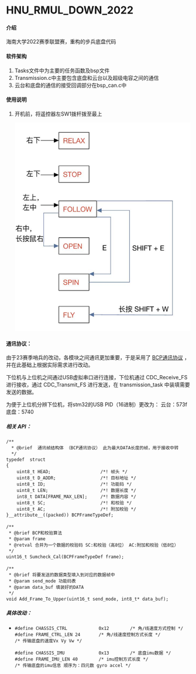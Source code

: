 # HNU_RMUL_DOWN_2022

#### 介绍
海南大学2022赛季联盟赛，重构的步兵底盘代码

#### 软件架构

1. Tasks文件中为主要的任务函数及bsp文件
2. Transmission.c中主要包含底盘和云台以及超级电容之间的通信
3. 云台和底盘的通信的接受回调部分在bsp_can.c中

#### 使用说明

1. 开机前，将遥控器左SW1拨杆拨至最上

   ![模式转换](images/%E6%A8%A1%E5%BC%8F%E8%BD%AC%E6%8D%A2.jpg)

#### 通讯协议：

由于23赛季哨兵的改动，各模块之间通讯更加重要，于是采用了 [BCP通讯协议](https://birdiebot.github.io/bubble_documentation/guide/%E6%9C%A8%E9%B8%A2%E9%80%9A%E8%AE%AF%E5%8D%8F%E8%AE%AE.html) ，并在此基础上根据实际需求进行改动。

下位机与上位机之间通过USB虚拟串口进行连接，下位机通过 CDC_Receive_FS 进行接收，通过 CDC_Transmit_FS 进行发送，在 transmission_task 中装填需要发送的数据。

为便于上位机分辨下位机，将stm32的USB PID（16进制）更改为： 云台：573f  底盘：5740

##### 相关 API：

```
/**
  * @brief  通讯帧结构体 （BCP通讯协议） 此为最大DATA长度的帧，用于接收中转
  */
typedef  struct
{
    uint8_t HEAD;  				    /*! 帧头 */
    uint8_t D_ADDR;                 /*! 目标地址 */
    uint8_t ID;                     /*! 功能码 */
    uint8_t LEN;                    /*! 数据长度 */
    int8_t DATA[FRAME_MAX_LEN];     /*! 数据内容 */
    uint8_t SC;                     /*! 和校验 */
    uint8_t AC;                     /*! 附加校验 */
}__attribute__((packed)) BCPFrameTypeDef;

/**
 * @brief BCP和校验算法
 * @param frame
 * @retval 合并为一个数据的校验码 SC:和校验（高8位） AC:附加和校验（低8位）
 */
uint16_t Sumcheck_Cal(BCPFrameTypeDef frame);

/**
 * @brief 将要发送的数据类型填入到对应的数据帧中
 * @param send_mode 功能码表
 * @param data_buf 填装好的DATA
 */
void Add_Frame_To_Upper(uint16_t send_mode, int8_t* data_buf);
```

##### 具体改动：

- ```
  #define CHASSIS_CTRL            0x12        /* 角/线速度方式控制 */
  #define FRAME_CTRL_LEN 24       /* 角/线速度控制方式长度 */
  /* 传输底盘的速度Vx Vy Vw */
  
  #define CHASSIS_IMU             0x13        /* 底盘imu数据 */
  #define FRAME_IMU_LEN 40        /* imu控制方式长度 */
  /* 传输底盘的imu信息 顺序为：四元数 gyro accel */
  ```

